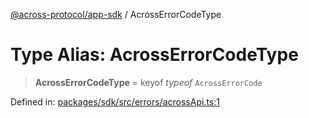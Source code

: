 [@across-protocol/app-sdk](../README.md) / AcrossErrorCodeType

# Type Alias: AcrossErrorCodeType

> **AcrossErrorCodeType** = keyof *typeof* `AcrossErrorCode`

Defined in: [packages/sdk/src/errors/acrossApi.ts:1](https://github.com/across-protocol/toolkit/blob/6b29eb5487c0ac0b498f1f420b1793303bd8b70a/packages/sdk/src/errors/acrossApi.ts#L1)
